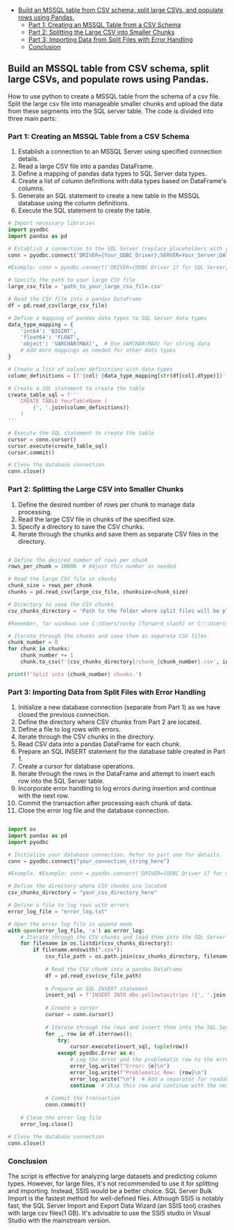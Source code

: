- [Build an MSSQL table from CSV schema, split large CSVs, and populate rows using Pandas.](#build-an-mssql-table-from-csv-schema-split-large-csvs-and-populate-rows-using-pandas)
  - [Part 1: Creating an MSSQL Table from a CSV Schema](#part-1-creating-an-mssql-table-from-a-csv-schema)
  - [Part 2: Splitting the Large CSV into Smaller Chunks](#part-2-splitting-the-large-csv-into-smaller-chunks)
  - [Part 3: Importing Data from Split Files with Error Handling](#part-3-importing-data-from-split-files-with-error-handling)
  - [Conclusion](#conclusion)

## Build an MSSQL table from CSV schema, split large CSVs, and populate rows using Pandas.

How to use python to create a MSSQL table from the schema of a csv file. Split the large csv file into manageable smaller chunks and upload the data from these segments into the SQL server table.
The code is divided into three main parts:

### Part 1: Creating an MSSQL Table from a CSV Schema
1.    Establish a connection to an MSSQL Server using specified connection details.
2.    Read a large CSV file into a pandas DataFrame.
3.    Define a mapping of pandas data types to SQL Server data types.
4.    Create a list of column definitions with data types based on DataFrame's columns.
5.    Generate an SQL statement to create a new table in the MSSQL database using the column definitions.
6.    Execute the SQL statement to create the table.

```Python
# Import necessary libraries
import pyodbc
import pandas as pd

# Establish a connection to the SQL Server (replace placeholders with your server details)
conn = pyodbc.connect('DRIVER={Your_ODBC_Driver};SERVER=Your_Server;DATABASE=Your_Database;UID=Your_Username;PWD=Your_Password')

#Example: conn = pyodbc.connect('DRIVER={ODBC Driver 17 for SQL Server};SERVER=localhost;DATABASE=Nyctaxi;UID=sa;PWD=Passw_r123')

# Specify the path to your large CSV file
large_csv_file = 'path_to_your_large_csv_file.csv'

# Read the CSV file into a pandas DataFrame
df = pd.read_csv(large_csv_file)

# Define a mapping of pandas data types to SQL Server data types
data_type_mapping = {
    'int64': 'BIGINT',
    'float64': 'FLOAT',
    'object': 'VARCHAR(MAX)',  # Use VARCHAR(MAX) for string data
    # Add more mappings as needed for other data types
}

# Create a list of column definitions with data types
column_definitions = [f'{col} {data_type_mapping[str(df[col].dtype)]}' for col in df.columns]

# Create a SQL statement to create the table
create_table_sql = f'''
    CREATE TABLE YourTableName (
        {', '.join(column_definitions)}
    )
'''

# Execute the SQL statement to create the table
cursor = conn.cursor()
cursor.execute(create_table_sql)
cursor.commit()

# Close the database connection
conn.close()
```

### Part 2: Splitting the Large CSV into Smaller Chunks
 
1.    Define the desired number of rows per chunk to manage data processing.
2.    Read the large CSV file in chunks of the specified size.
3.    Specify a directory to save the CSV chunks.
4.    Iterate through the chunks and save them as separate CSV files in the directory.

```python

# Define the desired number of rows per chunk
rows_per_chunk = 10000  # Adjust this number as needed

# Read the large CSV file in chunks
chunk_size = rows_per_chunk
chunks = pd.read_csv(large_csv_file, chunksize=chunk_size)

# Directory to save the CSV chunks
csv_chunks_directory = 'Path to the folder where split files will be placed'

#Remember, for windows use C:/Users/rocky [forward slash] or C:\\Users\\rocky [double back slash]

# Iterate through the chunks and save them as separate CSV files
chunk_number = 0
for chunk in chunks:
    chunk_number += 1
    chunk.to_csv(f'{csv_chunks_directory}/chunk_{chunk_number}.csv', index=False)

print(f'Split into {chunk_number} chunks.')
```

### Part 3: Importing Data from Split Files with Error Handling
1.    Initialize a new database connection (separate from Part 1) as we have closed the previous connection.
2.    Define the directory where CSV chunks from Part 2 are located.
3.    Define a file to log rows with errors.
4.    Iterate through the CSV chunks in the directory.
5.    Read CSV data into a pandas DataFrame for each chunk.
6.    Prepare an SQL INSERT statement for the database table created in Part 1.
7.    Create a cursor for database operations.
8.    Iterate through the rows in the DataFrame and attempt to insert each row into the SQL Server table.
9.    Incorporate error handling to log errors during insertion and continue with the next row.
10. Commit the transaction after processing each chunk of data.
11. Close the error log file and the database connection.

```python

import os
import pandas as pd
import pyodbc

# Initialize your database connection. Refer to part one for details.
conn = pyodbc.connect("your_connection_string_here")

#Example, #Example: conn = pyodbc.connect('DRIVER={ODBC Driver 17 for SQL Server};SERVER=localhost;DATABASE=Nyctaxi;UID=sa;PWD=Passw_r123')

# Define the directory where CSV chunks are located
csv_chunks_directory = "your_csv_directory_here"

# Define a file to log rows with errors
error_log_file = "error_log.txt"

# Open the error log file in append mode
with open(error_log_file, 'a') as error_log:
    # Iterate through the CSV chunks and load them into the SQL Server table
    for filename in os.listdir(csv_chunks_directory):
        if filename.endswith(".csv"):
            csv_file_path = os.path.join(csv_chunks_directory, filename)
            
            # Read the CSV chunk into a pandas DataFrame
            df = pd.read_csv(csv_file_path)
            
            # Prepare an SQL INSERT statement
            insert_sql = f"INSERT INTO dbo.yellowtaxitrips ({', '.join(df.columns)}) VALUES ({', '.join(['?']*len(df.columns))})"
            
            # Create a cursor
            cursor = conn.cursor()
            
            # Iterate through the rows and insert them into the SQL Server table
            for _, row in df.iterrows():
                try:
                    cursor.execute(insert_sql, tuple(row))
                except pyodbc.Error as e:
                    # Log the error and the problematic row to the error log file
                    error_log.write(f"Error: {e}\n")
                    error_log.write(f"Problematic Row: {row}\n")
                    error_log.write("\n")  # Add a separator for readability
                    continue  # Skip this row and continue with the next one
            
            # Commit the transaction
            conn.commit()
    
    # Close the error log file
    error_log.close()

# Close the database connection
conn.close()
```

### Conclusion

The script is effective for analyzing large datasets and predicting column types. However, for large files, it's not recommended to use it for splitting and importing. Instead, SSIS would be a better choice. SQL Server Bulk Import is the fastest method for well-defined files. Although SSIS is notably fast, the SQL Server Import and Export Data Wizard (an SSIS tool) crashes with large csv files(1 GB). It's advisable to use the SSIS studio in Visual Studio with the mainstream version.